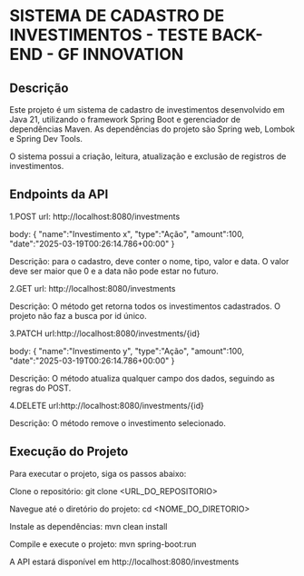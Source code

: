 # SISTEMA DE CADASTRO DE INVESTIMENTOS - TESTE BACK-END - GF INNOVATION

## Descrição
Este projeto é um sistema de cadastro de investimentos desenvolvido em Java 21, utilizando o framework Spring Boot e gerenciador de dependências Maven. As dependências do projeto são Spring web, Lombok e Spring Dev Tools. 

 O sistema possui a criação, leitura, atualização e exclusão de registros de investimentos.

 ## Endpoints da API

 1.POST
 url: http://localhost:8080/investments

body:
{
  "name":"Investimento x",
  "type":"Ação",
  "amount":100,
  "date":"2025-03-19T00:26:14.786+00:00"
}

Descrição: para o cadastro, deve conter o nome, tipo, valor e data. O valor deve ser maior que 0 e a data não pode estar no futuro.

2.GET
url: http://localhost:8080/investments

Descrição: O método get retorna todos os investimentos cadastrados. O projeto não faz a busca por id único.

3.PATCH
url:http://localhost:8080/investments/{id}

body:
{
  "name":"Investimento y",
  "type":"Ação",
  "amount":100,
  "date":"2025-03-19T00:26:14.786+00:00"
}

Descrição: O método atualiza qualquer campo dos dados, seguindo as regras do POST.

4.DELETE
url:http://localhost:8080/investments/{id}

Descrição: O método remove o investimento selecionado.

## Execução do Projeto
Para executar o projeto, siga os passos abaixo:

Clone o repositório:
git clone <URL_DO_REPOSITORIO>

Navegue até o diretório do projeto:
cd <NOME_DO_DIRETORIO>

Instale as dependências:
mvn clean install

Compile e execute o projeto:
mvn spring-boot:run

A API estará disponível em http://localhost:8080/investments